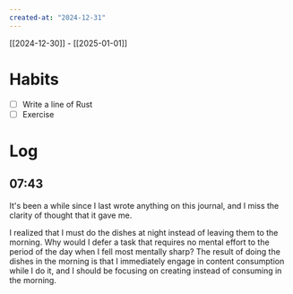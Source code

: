 ```yaml
---
created-at: "2024-12-31"
---
```


[[2024-12-30]] - [[2025-01-01]]

# Habits

- [ ] Write a line of Rust
- [ ] Exercise

# Log

## 07:43

It's been a while since I last wrote anything on this journal, and I miss the clarity of thought that it gave me.

I realized that I must do the dishes at night instead of leaving them to the morning. Why would I defer a task that requires no mental effort to the period of the day when I fell most mentally sharp? The result of doing the dishes in the morning is that I immediately engage in content consumption while I do it, and I should be focusing on creating instead of consuming in the morning.
